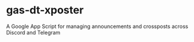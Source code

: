 # gas-dt-xposter
A Google App Script for managing announcements and crossposts across Discord and Telegram
